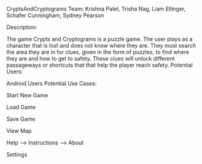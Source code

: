 CryptsAndCryptograms
Team: Krishna Patel, Trisha Nag, Liam Ellinger, Schafer Cunningham, Sydney Pearson

Description:

The game Crypts and Cryptograms is a puzzle game. The user plays as a character
that is lost and does not know where they are. They must search the area they
are in for clues, given in the form of puzzles, to find where they are and how
to get to safety. These clues will unlock different passageways or shortcuts that
that help the player reach safety.
Potential Users:

Android Users
Potential Use Cases:

Start New Game

Load Game

Save Game

View Map

Help --> Instructions
     --> About

Settings
